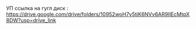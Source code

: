 УП ссылка на гугл диск : https://drive.google.com/drive/folders/10952woH7y5tiK6NVv6AR9IlEcMtpX8DW?usp=drive_link
